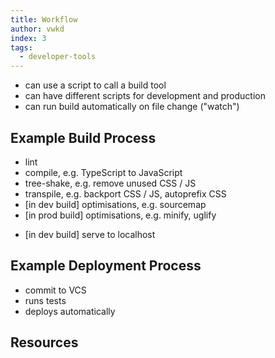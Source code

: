 ```yaml
---
title: Workflow
author: vwkd
index: 3
tags:
  - developer-tools
---
```


<!-- ToDo: finish -->

- can use a script to call a build tool
- can have different scripts for development and production
- can run build automatically on file change ("watch")



## Example Build Process

- lint
- compile, e.g. TypeScript to JavaScript
- tree-shake, e.g. remove unused CSS / JS
- transpile, e.g. backport CSS / JS, autoprefix CSS
- [in dev build] optimisations, e.g. sourcemap
- [in prod build] optimisations, e.g. minify, uglify
<!-- todo: minify, uglify automatically done on static site host like Netlify? -->
- [in dev build] serve to localhost



## Example Deployment Process

- commit to VCS
- runs tests
- deploys automatically



## Resources